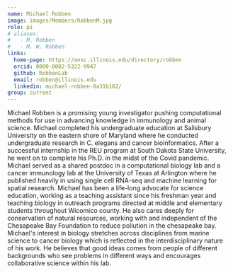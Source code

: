 ```yaml
---
name: Michael Robben
image: images/Members/RobbenM.jpg
role: pi
# aliases:
#   - M. Robben
#   - M. W. Robben
links:
  home-page: https://ansc.illinois.edu/directory/robben
  orcid: 0000-0002-5322-9947
  github: RobbenLab
  email: robben@illinois.edu
  linkedin: michael-robben-0a31b162/
group: current
---
```


Michael Robben is a promising young investigator pushing computational methods for use in advancing knowledge in immunology and animal science. Michael completed his undergraduate education at Salisbury University on the eastern shore of Maryland where he conducted undergraduate research in C. elegans and cancer bioinformatics. After a successful internship in the REU program at South Dakota State University, he went on to complete his Ph.D. in the midst of the Covid pandemic. Michael served as a shared postdoc in a computational biology lab and a cancer immunology lab at the University of Texas at Arlington where he published heavily in using single cell RNA-seq and machine learning for spatial research. Michael has been a life-long advocate for science education, working as a teaching assistant since his freshman year and teaching biology in outreach programs directed at middle and elementary students throughout Wicomico county. He also cares deeply for conservation of natural resources, working with and independent of the Chesapeake Bay Foundation to reduce pollution in the chesapeake bay. Michael's interest in biology stretches across disciplines from marine science to cancer biology which is reflected in the interdisciplinary nature of his work. He believes that good ideas comes from people of different backgrounds who see problems in different ways and encourages collaborative science within his lab.  
